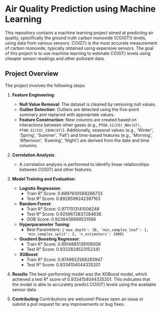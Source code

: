 # Air Quality Prediction using Machine Learning

This repository contains a machine learning project aimed at predicting air quality, specifically the ground truth carbon monoxide (CO(GT)) levels, using data from various sensors. CO(GT) is the most accurate measurement of carbon monoxide, typically obtained using expensive sensors. The goal of this project is to use machine learning to estimate CO(GT) levels using cheaper sensor readings and other pollutant data.

## Project Overview

The project involves the following steps:

1. **Feature Engineering**:
   - **Null Value Removal**: The dataset is cleaned by removing null values.
   - **Outlier Detection**: Outliers are detected using the five-point summary and replaced with appropriate values.
   - **Feature Construction**: New columns are created based on interactions between other gases (e.g., `PT08.S1(CO)_NOx(GT)`, `PT08.S1(CO)_C6H6(GT)`). Additionally, seasonal values (e.g., 'Winter', 'Spring', 'Summer', 'Fall') and time-based features (e.g., 'Morning', 'Afternoon', 'Evening', 'Night') are derived from the date and time columns.

2. **Correlation Analysis**:
   - A correlation analysis is performed to identify linear relationships between CO(GT) and other features.

3. **Model Training and Evaluation**:
   - **Logistic Regression**: 
     - Train R² Score: 0.8897930568286733
     - Test R² Score: 0.8928599242397163
   - **Random Forest**:
     - Train R² Score: 0.9717013141006248
     - Test R² Score: 0.9259672837284636
     - OOB Score: 0.9238438699531566
   - **Hyperparameter Tuning**:
     - Best Parameters: `{'max_depth': 30, 'min_samples_leaf': 1, 'min_samples_split': 2, 'n_estimators': 1000}`
   - **Gradient Boosting Regressor**:
     - Train R² Score: 0.9914885139106006
     - Test R² Score: 0.9332824523152341
   - **XGBoost**:
     - Train R² Score: 0.9749652568283947
     - Test R² Score: 0.9334154044335201

4. **Results**
The best-performing model was the XGBoost model, which achieved a test R² score of 0.9334154044335201. This indicates that the model is able to accurately predict CO(GT) levels using the available sensor data.

5. **Contributing**
Contributions are welcome! Please open an issue or submit a pull request for any improvements or bug fixes.
